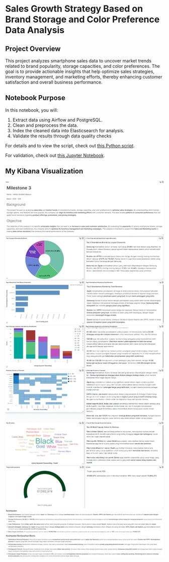 # Sales Growth Strategy Based on Brand Storage and Color Preference Data Analysis

## Project Overview

This project analyzes smartphone sales data to uncover market trends related to brand popularity, storage capacities, and color preferences. The goal is to provide actionable insights that help optimize sales strategies, inventory management, and marketing efforts, thereby enhancing customer satisfaction and overall business performance.

## Notebook Purpose

In this notebook, you will:
1. Extract data using Airflow and PostgreSQL.
2. Clean and preprocess the data.
3. Index the cleaned data into Elasticsearch for analysis.
4. Validate the results through data quality checks

For details and to view the script, check out [this Python script](P2M3_hafidz_masruri_DAG.py).

For validation, check out [this Jupyter Notebook](P2M3_hafidz_masruri_GX.ipynb).

## My Kibana Visualization

![Sales Data Visualization](images/intro.png)
![Sales Data Visualization](images/plot01.png)
![Sales Data Visualization](images/plot02.png)
![Sales Data Visualization](images/plot03.png)
![Sales Data Visualization](images/plot04.png)
![Sales Data Visualization](images/plot05.png)
![Sales Data Visualization](images/plot06.png)
![Sales Data Visualization](images/kesimpulan.png)

